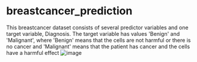 # breastcancer_prediction
This breastcancer dataset consists of several predictor variables and one target variable, Diagnosis. The target variable has values 'Benign' and 'Malignant', where 'Benign' means that the cells are not harmful or there is no cancer and 'Malignant' means that the patient has cancer and the cells have a harmful effect
![image](https://user-images.githubusercontent.com/114163319/208116930-2e0f0cec-410d-4d23-8664-3b58507b4f29.png)


